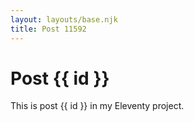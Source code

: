 ```yaml
---
layout: layouts/base.njk
title: Post 11592
---
```


# Post {{ id }}

This is post {{ id }} in my Eleventy project.
